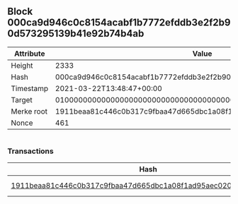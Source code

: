 ## Block 000ca9d946c0c8154acabf1b7772efddb3e2f2b90d573295139b41e92b74b4ab

Attribute | Value
--- | ---
Height | 2333
Hash | 000ca9d946c0c8154acabf1b7772efddb3e2f2b90d573295139b41e92b74b4ab
Timestamp | 2021-03-22T13:48:47+00:00
Target | 0100000000000000000000000000000000000000000000000000000000000000
Merke root | 1911beaa81c446c0b317c9fbaa47d665dbc1a08f1ad95aec0202f4e9ec089fe7
Nonce | 461

```

```

### Transactions

Hash | Amount
--- | ---
[1911beaa81c446c0b317c9fbaa47d665dbc1a08f1ad95aec0202f4e9ec089fe7](1911beaa81c446c0b317c9fbaa47d665dbc1a08f1ad95aec0202f4e9ec089fe7.md) | 10.00000000 SKEPTI 
